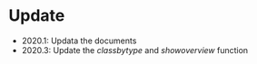 # Update
 
 - 2020.1: Updata the documents
 - 2020.3: Update the *classbytype* and *showoverview* function
